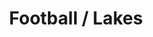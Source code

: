 ---
ee_id: '4397'
site: '1'
type: '2'
long_id: 2017-069 Football / Lakes
url: 2017-069-football-lakes
title: Football / Lakes
year: '2017'
medium: 1920x1080 H.264/MPEG-4 Part 10 looped digital file (from 11 lossless TIFS),
  media player, 65–75” flatscreen, armature, various cables
commission:
add_credit:
dims:
pitch:
ps:
live_url:
related:
youtube:
imgs: artwork-title-2017-069-database-dt--IK6r.jpg
subheading:
year2: '2017'
download:
add_credits:
related_code:
layout: things-i-made
---